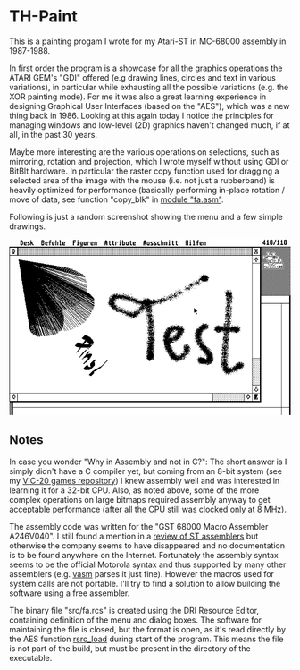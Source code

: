 # TH-Paint

This is a painting progam I wrote for my Atari-ST in MC-68000 assembly in
1987-1988.

In first order the program is a showcase for all the graphics operations the
ATARI GEM's "GDI" offered (e.g drawing lines, circles and text in various
variations), in particular while exhausting all the possible variations (e.g.
the XOR painting mode).  For me it was also a great learning experience in
designing Graphical User Interfaces (based on the "AES"), which was a new thing
back in 1986. Looking at this again today I notice the principles for managing
windows and low-level (2D) graphics haven't changed much, if at all, in the
past 30 years.

Maybe more interesting are the various operations on selections, such as
mirroring, rotation and projection, which I wrote myself without using GDI or
BitBlt hardware. In particular the raster copy function used for dragging a
selected area of the image with the mouse (i.e. not just a rubberband) is
heavily optimized for performance (basically performing in-place rotation /
move of data, see function "copy_blk" in [module "fa.asm"](src/fa.asm).

Following is just a random screenshot showing the menu and a few simple
drawings.

![Screenshot](images/screenshot.png)

## Notes

In case you wonder "Why in Assembly and not in C?": The short answer is I
simply didn't have a C compiler yet, but coming from an 8-bit system (see my
[VIC-20 games repository](https://github.com/tomzox/vic20_games)) I
knew assembly well and was interested in learning it for a 32-bit CPU. Also,
as noted above, some of the more complex operations on large bitmaps required
assembly anyway to get acceptable performance (after all the CPU still was
clocked only at 8 MHz).

The assembly code was written for the "GST 68000 Macro Assembler
A246V040". I still found a mention in a
[review of ST assemblers](https://www.atarimagazines.com/startv1n1/STAssemblers.html)
but otherwise the company seems to have disappeared and no documentation is to
be found anywhere on the Internet. Fortunately the assembly syntax seems to be
the official Motorola syntax and thus supported by many other assemblers (e.g.
[vasm](http://sun.hasenbraten.de/vasm/) parses it just fine).  However the
macros used for system calls are not portable. I'll try to find a solution to
allow building the software using a free assembler.

The binary file "src/fa.rcs" is created using the DRI Resource Editor,
containing definition of the menu and dialog boxes.  The software for
maintaining the file is closed, but the format is open, as it's read directly
by the AES function
[rsrc_load](https://freemint.github.io/tos.hyp/en/rsrc.html#rsrc_load) during
start of the program. This means the file is not part of the build, but must be
present in the directory of the executable.

